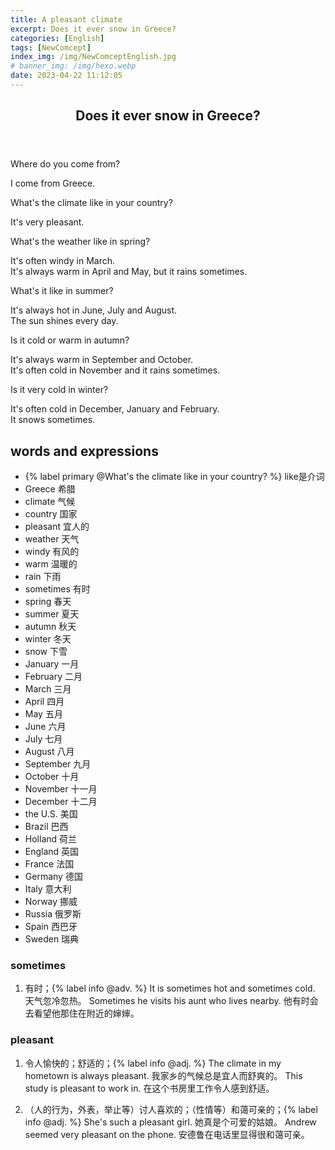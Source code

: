 ```yaml
---
title: A pleasant climate
excerpt: Does it ever snow in Greece?
categories: [English]
tags: [NewComcept]
index_img: /img/NewComceptEnglish.jpg
# banner_img: /img/hexo.webp
date: 2023-04-22 11:12:05
---
```

<article class="the-dialogue">
	<header>
    	<h2>Does it ever snow in Greece?</h2>
    </header>
    <p class="sender" title="Hans">Where do you come from?</p>
    <p class="responder" title="Dimitri">I come from Greece.</p>
    <p class="sender" title="Hans">What's the climate like in your country?</p>
    <p class="responder" title="Dimitri">It's very pleasant.</p>
    <p class="sender" title="Hans">What's the weather like in spring?</p>
    <p class="responder" title="Dimitri">It's often windy in March.<br>It's always warm in April and May, but it rains sometimes.</p>
    <p class="sender" title="Hans">What's it like in summer?</p>
    <p class="responder" title="Dimitri">It's always hot in June, July and August.<br>The sun shines every day.</p>
    <p class="sender" title="Hans">Is it cold or warm in autumn?</p>
    <p class="responder" title="Dimitri">It's always warm in September and October.<br>It's often cold in November and it rains sometimes.</p>
    <p class="sender" title="Hans">Is it very cold in winter?</p>
    <p class="responder" title="Dimitri">It's often cold in December, January and February.<br>It snows sometimes.</p>
</article>

## words and expressions

- {% label primary @What's the climate like in your country? %} like是介词
- Greece 希腊
- climate 气候
- country 国家
- pleasant 宜人的
- weather 天气
- windy 有风的
- warm 温暖的
- rain 下雨
- sometimes 有时
- spring 春天
- summer 夏天
- autumn 秋天
- winter 冬天
- snow 下雪
- January 一月
- February 二月
- March 三月
- April 四月
- May 五月
- June 六月
- July 七月
- August 八月
- September 九月
- October 十月
- November 十一月
- December 十二月
- the U.S. 美国
- Brazil 巴西
- Holland 荷兰
- England 英国
- France 法国
- Germany 德国
- Italy 意大利
- Norway 挪威
- Russia 俄罗斯
- Spain 西巴牙
- Sweden 瑞典

### sometimes

1. 有时；{% label info @adv. %}
It is sometimes hot and sometimes cold. 天气忽冷忽热。
Sometimes he visits his aunt who lives nearby. 他有时会去看望他那住在附近的婶婶。

### pleasant
1. 令人愉快的；舒适的；{% label info @adj. %} 
The climate in my hometown is always pleasant. 我家乡的气候总是宜人而舒爽的。
This study is pleasant to work in. 在这个书房里工作令人感到舒适。

2. （人的行为，外表，举止等）讨人喜欢的；（性情等）和蔼可亲的；{% label info @adj. %} 
She's such a pleasant girl. 她真是个可爱的姑娘。
Andrew seemed very pleasant on the phone. 安德鲁在电话里显得很和蔼可亲。
